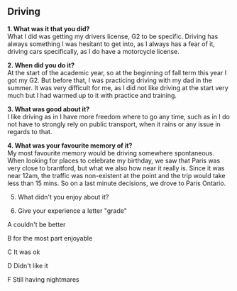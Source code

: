 ## Driving

**1. What was it that you did?**
<br />
What I did was getting my drivers license, G2 to be specific. Driving has always something I was hesitant to get into, as I always has a fear of it, driving cars specifically, as I do have a motorcycle license. 

**2. When did you do it?** 
<br />
At the start of the academic year, so at the beginning of fall term this year I got my G2. But before that, I was practicing driving with my dad in the summer. It was very difficult for me, as I did not like driving at the start very much but I had warmed up to it with practice and training.

**3. What was good about it?**
<br />
I like driving as in I have more freedom where to go any time, such as in I do not have to strongly rely on public transport, when it rains or any issue in regards to that.

**4. What was your favourite memory of it?**
<br />
My most favourite memory would be driving somewhere spontaneous. When looking for places to celebrate my birthday, we saw that Paris was very close to brantford, but what we also how near it really is. Since it was near 12am, the traffic was non-existent at the point and the trip would take less than 15 mins. So on a last minute decisions, we drove to Paris Ontario.


5. What didn't you enjoy about it?

6. Give your experience a letter "grade"

A	couldn't be better

B	for the most part enjoyable

C	It was ok

D	Didn't like it

F	Still having nightmares